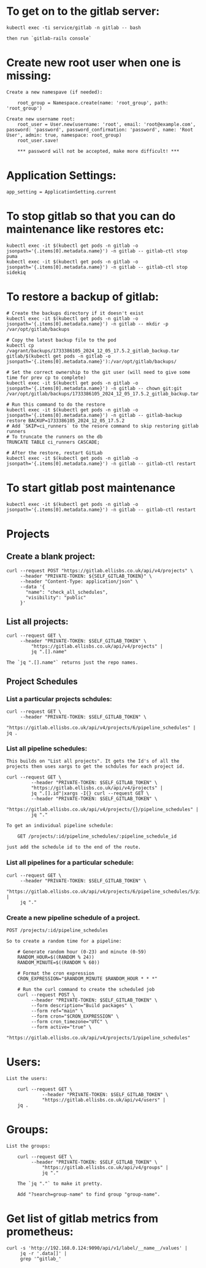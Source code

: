 # To get on to the gitlab server:

	kubectl exec -ti service/gitlab -n gitlab -- bash

	then run `gitlab-rails console`

# Create new root user when one is missing:

	Create a new namespave (if needed):

		root_group = Namespace.create(name: 'root_group', path: 'root_group')

	Create new username root:
		root_user = User.new(username: 'root', email: 'root@example.com', password: 'password', password_confirmation: 'password', name: 'Root User', admin: true, namespace: root_group)
		root_user.save!

		*** password will not be accepted, make more difficult! ***

# Application Settings:

	app_setting = ApplicationSetting.current

# To stop gitlab so that you can do maintenance like restores etc:

	kubectl exec -it $(kubectl get pods -n gitlab -o jsonpath='{.items[0].metadata.name}') -n gitlab -- gitlab-ctl stop puma
	kubectl exec -it $(kubectl get pods -n gitlab -o jsonpath='{.items[0].metadata.name}') -n gitlab -- gitlab-ctl stop sidekiq

# To restore a backup of gitlab:

	# Create the backups directory if it doesn't exist
	kubectl exec -it $(kubectl get pods -n gitlab -o jsonpath='{.items[0].metadata.name}') -n gitlab -- mkdir -p /var/opt/gitlab/backups
	
	# Copy the latest backup file to the pod
	kubectl cp /vagrant/backups/1733386105_2024_12_05_17.5.2_gitlab_backup.tar gitlab/$(kubectl get pods -n gitlab -o jsonpath='{.items[0].metadata.name}'):/var/opt/gitlab/backups/

	# Set the correct ownership to the git user (will need to give some time for prev cp to complete)
	kubectl exec -it $(kubectl get pods -n gitlab -o jsonpath='{.items[0].metadata.name}') -n gitlab -- chown git:git /var/opt/gitlab/backups/1733386105_2024_12_05_17.5.2_gitlab_backup.tar

	# Run this command to do the restore
	kubectl exec -it $(kubectl get pods -n gitlab -o jsonpath='{.items[0].metadata.name}') -n gitlab -- gitlab-backup restore BACKUP=1733386105_2024_12_05_17.5.2
	# Add `SKIP=ci_runners` to the resore command to skip restoring gitlab runners
	# To truncate the runners on the db
	TRUNCATE TABLE ci_runners CASCADE;

	# After the restore, restart GitLab
	kubectl exec -it $(kubectl get pods -n gitlab -o jsonpath='{.items[0].metadata.name}') -n gitlab -- gitlab-ctl restart

# To start gitlab post maintenance

	kubectl exec -it $(kubectl get pods -n gitlab -o jsonpath='{.items[0].metadata.name}') -n gitlab -- gitlab-ctl restart

# Projects

## Create a blank project:

	curl --request POST "https://gitlab.ellisbs.co.uk/api/v4/projects" \
	     --header "PRIVATE-TOKEN: ${SELF_GITLAB_TOKEN}" \
	     --header "Content-Type: application/json" \
	     --data '{
	       "name": "check_all_schedules",
	       "visibility": "public"
	     }'

## List all projects:

	curl --request GET \
	     --header "PRIVATE-TOKEN: $SELF_GITLAB_TOKEN" \
             "https://gitlab.ellisbs.co.uk/api/v4/projects" |
             jq ".[].name"

	The `jq ".[].name"` returns just the repo names.

## Project Schedules

### List a particular projects schdules:

	curl --request GET \
	     --header "PRIVATE-TOKEN: $SELF_GITLAB_TOKEN" \
	     "https://gitlab.ellisbs.co.uk/api/v4/projects/6/pipeline_schedules" | jq .

### List all pipeline schedules:

	This builds on "List all projects". It gets the Id's of all the projects then uses xargs to get the schdules for each project id.

	curl --request GET \
             --header "PRIVATE-TOKEN: $SELF_GITLAB_TOKEN" \
             "https://gitlab.ellisbs.co.uk/api/v4/projects" |
             jq ".[].id"|xargs -I{} curl --request GET \
             --header "PRIVATE-TOKEN: $SELF_GITLAB_TOKEN" \
             "https://gitlab.ellisbs.co.uk/api/v4/projects/{}/pipeline_schedules" |
             jq "."

	To get an individual pipeline schedule:

		GET /projects/:id/pipeline_schedules/:pipeline_schedule_id

	just add the schedule id to the end of the route.

### List all pipelines for a particular schedule:

	curl --request GET \
	     --header "PRIVATE-TOKEN: $SELF_GITLAB_TOKEN" \
	     "https://gitlab.ellisbs.co.uk/api/v4/projects/6/pipeline_schedules/5/pipelines" |
	     jq "."

### Create a new pipeline schedule of a project.

	POST /projects/:id/pipeline_schedules

	So to create a random time for a pipeline:

		# Generate random hour (0-23) and minute (0-59)
		RANDOM_HOUR=$((RANDOM % 24))
		RANDOM_MINUTE=$((RANDOM % 60))
		
		# Format the cron expression
		CRON_EXPRESSION="$RANDOM_MINUTE $RANDOM_HOUR * * *"
		
		# Run the curl command to create the scheduled job
		curl --request POST \
		     --header "PRIVATE-TOKEN: $SELF_GITLAB_TOKEN" \
		     --form description="Build packages" \
		     --form ref="main" \
		     --form cron="$CRON_EXPRESSION" \
		     --form cron_timezone="UTC" \
		     --form active="true" \
		     "https://gitlab.ellisbs.co.uk/api/v4/projects/1/pipeline_schedules"


# Users:

	List the users:

		curl --request GET \
	             --header "PRIVATE-TOKEN: $SELF_GITLAB_TOKEN" \
	             "https://gitlab.ellisbs.co.uk/api/v4/users" | 
		jq .

# Groups:

	List the groups:

		curl --request GET \
		     --header "PRIVATE-TOKEN: $SELF_GITLAB_TOKEN" \
	             "https://gitlab.ellisbs.co.uk/api/v4/groups" |
	             jq "."

		The `jq "."` to make it pretty.

		Add "?search=group-name" to find group "group-name".

# Get list of gitlab metrics from prometheus:

	curl -s 'http://192.168.0.124:9090/api/v1/label/__name__/values' | 
	     jq -r '.data[]' |
	     grep '^gitlab_'
